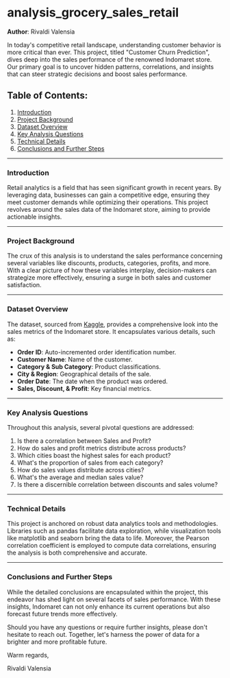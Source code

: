 # analysis_grocery_sales_retail

**Author**: Rivaldi Valensia  

In today's competitive retail landscape, understanding customer behavior is more critical than ever. This project, titled "Customer Churn Prediction", dives deep into the sales performance of the renowned Indomaret store. Our primary goal is to uncover hidden patterns, correlations, and insights that can steer strategic decisions and boost sales performance.

## Table of Contents:
1. [Introduction](#introduction)
2. [Project Background](#project-background)
3. [Dataset Overview](#dataset-overview)
4. [Key Analysis Questions](#key-analysis-questions)
5. [Technical Details](#technical-details)
6. [Conclusions and Further Steps](#conclusions-and-further-steps)

---

### Introduction

Retail analytics is a field that has seen significant growth in recent years. By leveraging data, businesses can gain a competitive edge, ensuring they meet customer demands while optimizing their operations. This project revolves around the sales data of the Indomaret store, aiming to provide actionable insights.

---

### Project Background

The crux of this analysis is to understand the sales performance concerning several variables like discounts, products, categories, profits, and more. With a clear picture of how these variables interplay, decision-makers can strategize more effectively, ensuring a surge in both sales and customer satisfaction.

---

### Dataset Overview

The dataset, sourced from [Kaggle](https://www.kaggle.com/datasets/mohamedharris/supermart-grocery-sales-retail-analytics-dataset), provides a comprehensive look into the sales metrics of the Indomaret store. It encapsulates various details, such as:

- **Order ID**: Auto-incremented order identification number.
- **Customer Name**: Name of the customer.
- **Category & Sub Category**: Product classifications.
- **City & Region**: Geographical details of the sale.
- **Order Date**: The date when the product was ordered.
- **Sales, Discount, & Profit**: Key financial metrics.

---

### Key Analysis Questions

Throughout this analysis, several pivotal questions are addressed:

1. Is there a correlation between Sales and Profit?
2. How do sales and profit metrics distribute across products?
3. Which cities boast the highest sales for each product?
4. What's the proportion of sales from each category?
5. How do sales values distribute across cities?
6. What's the average and median sales value?
7. Is there a discernible correlation between discounts and sales volume?

---

### Technical Details

This project is anchored on robust data analytics tools and methodologies. Libraries such as pandas facilitate data exploration, while visualization tools like matplotlib and seaborn bring the data to life. Moreover, the Pearson correlation coefficient is employed to compute data correlations, ensuring the analysis is both comprehensive and accurate.

---

### Conclusions and Further Steps

While the detailed conclusions are encapsulated within the project, this endeavor has shed light on several facets of sales performance. With these insights, Indomaret can not only enhance its current operations but also forecast future trends more effectively.

Should you have any questions or require further insights, please don't hesitate to reach out. Together, let's harness the power of data for a brighter and more profitable future.

Warm regards,

Rivaldi Valensia
